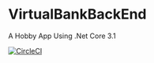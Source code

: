# VirtualBankBackEnd
A Hobby App Using .Net Core 3.1

[![CircleCI](https://circleci.com/gh/szryldrm/VirtualBankBackEnd.svg?style=svg)](https://circleci.com/gh/szryldrm/VirtualBankBackEnd)
